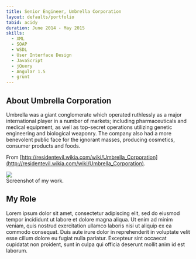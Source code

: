 ```yaml
---
title: Senior Engineer, Umbrella Corporation
layout: defaults/portfolio
tabid: acidy
duration: June 2014 - May 2015
skills:
  - XML
  - SOAP
  - WSDL
  - User Interface Design
  - JavaScript
  - jQuery
  - Angular 1.5
  - grunt
---
```


## About Umbrella Corporation

Umbrella was a giant conglomerate which operated ruthlessly as a major international player in a number of markets; including pharmaceuticals and medical equipment, as well as top-secret operations utilizing genetic engineering and biological weaponry. The company also had a more benevolent public face for the ignorant masses, producing cosmetics, consumer products and foods.

From [http://residentevil.wikia.com/wiki/Umbrella_Corporation](http://residentevil.wikia.com/wiki/Umbrella_Corporation).

<div class="card mb-3">
    <img class="card-img-top" src = "http://via.placeholder.com/900x250/20c997/ffffff?text=screenshot"/>
    <div class="card-body bg-light">
        <div class="card-text">Screenshot of my work.</div>
    </div>
</div>

## My Role

Lorem ipsum dolor sit amet, consectetur adipiscing elit, sed do eiusmod tempor incididunt ut labore et dolore magna aliqua. Ut enim ad minim veniam, quis nostrud exercitation ullamco laboris nisi ut aliquip ex ea commodo consequat. Duis aute irure dolor in reprehenderit in voluptate velit esse cillum dolore eu fugiat nulla pariatur. Excepteur sint occaecat cupidatat non proident, sunt in culpa qui officia deserunt mollit anim id est laborum.
